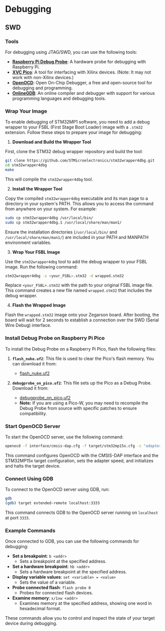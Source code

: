 # Debugging

## SWD

### Tools

For debugging using JTAG/SWD, you can use the following tools:

- **[Raspberry Pi Debug Probe](https://github.com/raspberrypi/debugprobe)**: A hardware probe for debugging with Raspberry Pi.
- **[XVC Pico](https://github.com/kholia/xvc-pico/tree/ng)**: A tool for interfacing with Xilinx devices. (Note: It may not work with non-Xilinx devices.)
- **[OpenOCD](https://openocd.org/)**: Open On-Chip Debugger, a free and open-source tool for debugging and programming.
- **[OnlineGDB](https://www.onlinegdb.com/)**: An online compiler and debugger with support for various programming languages and debugging tools.

### Wrap Your Image

To enable debugging of STM32MP1 software, you need to add a debug wrapper to your FSBL (First Stage Boot Loader) image with a `.stm32` extension. Follow these steps to prepare your image for debugging:

1. **Download and Build the Wrapper Tool**

First, clone the STM32 debug wrapper repository and build the tool:

```sh
git clone https://github.com/STMicroelectronics/stm32wrapper4dbg.git
cd stm32wrapper4dbg
make
```

This will compile the `stm32wrapper4dbg` tool.

2. **Install the Wrapper Tool**

Copy the compiled `stm32wrapper4dbg` executable and its man page to a directory in your system's PATH. This allows you to access the command from anywhere on your system. For example:

```sh
sudo cp stm32wrapper4dbg /usr/local/bin/
sudo cp stm32wrapper4dbg.1 /usr/local/share/man/man1/
```

Ensure the installation directories (`/usr/local/bin/` and `/usr/local/share/man/man1/`) are included in your PATH and MANPATH environment variables.

3. **Wrap Your FSBL Image**

Use the `stm32wrapper4dbg` tool to add the debug wrapper to your FSBL image. Run the following command:

```sh
stm32wrapper4dbg -s <your_FSBL>.stm32 -d wrapped.stm32
```

Replace `<your_FSBL>.stm32` with the path to your original FSBL image file. This command creates a new file named `wrapped.stm32` that includes the debug wrapper.

4. **Flash the Wrapped Image**

Flash the `wrapped.stm32` image onto your Zegarson board. After booting, the board will wait for 2 seconds to establish a connection over the SWD (Serial Wire Debug) interface.

### Install Debug Probe on Raspberry Pi Pico

To install the Debug Probe on a Raspberry Pi Pico, flash the following files:

1. **`flash_nuke.uf2`**: This file is used to clear the Pico's flash memory. You can download it from:

   - [flash_nuke.uf2](https://github.com/dwelch67/raspberrypi-pico/blob/main/flash_nuke.uf2)

2. **`debugprobe_on_pico.uf2`**: This file sets up the Pico as a Debug Probe. Download it from:
   - [debugprobe_on_pico.uf2](https://github.com/raspberrypi/debugprobe/releases)
   - **Note:** If you are using a Pico-W, you may need to recompile the Debug Probe from source with specific patches to ensure compatibility.

### Start OpenOCD Server

To start the OpenOCD server, use the following command:

```sh
openocd -f interface/cmsis-dap.cfg -f target/stm32mp15x.cfg -c "adapter speed 1000" -c "set _timeout 1000" -c "init; halt"
```

This command configures OpenOCD with the CMSIS-DAP interface and the STM32MP15x target configuration, sets the adapter speed, and initializes and halts the target device.

### Connect Using GDB

To connect to the OpenOCD server using GDB, run:

```sh
gdb
(gdb) target extended-remote localhost:3333
```

This command connects GDB to the OpenOCD server running on `localhost` at port `3333`.

### Example Commands

Once connected to GDB, you can use the following commands for debugging:

- **Set a breakpoint**: `b <addr>`
  - Sets a breakpoint at the specified address.
- **Set a hardware breakpoint**: `hb <addr>`
  - Sets a hardware breakpoint at the specified address.
- **Display variable values**: `set <variable> = <value>`
  - Sets the value of a variable.
- **Probe connected flash**: `flash probe 0`
  - Probes for connected flash devices.
- **Examine memory**: `x/1xw <addr>`
  - Examines memory at the specified address, showing one word in hexadecimal format.

These commands allow you to control and inspect the state of your target device during debugging.
